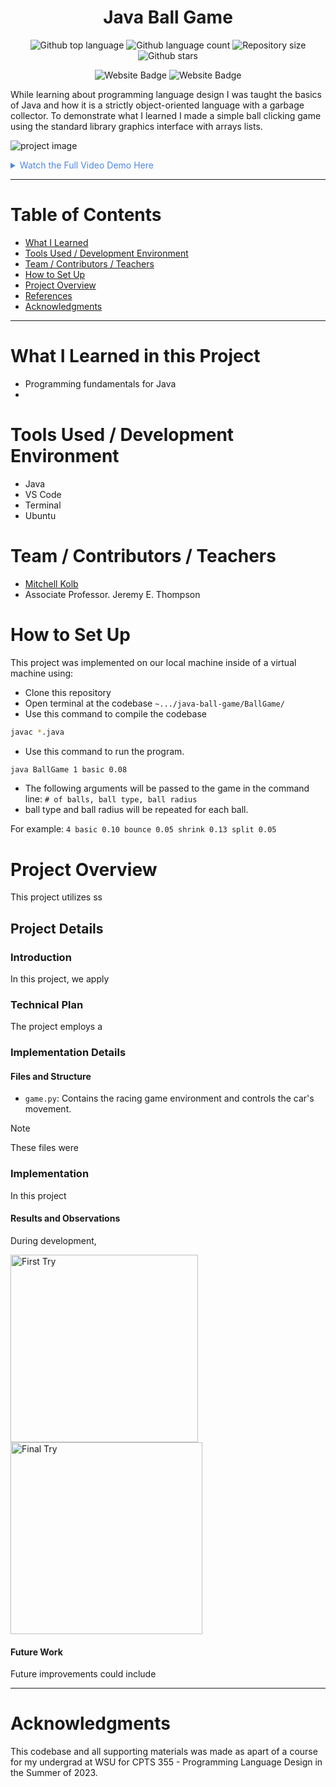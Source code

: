 


<h1 align="center">Java Ball Game</h1>

<p align="center">
  <img alt="Github top language" src="https://img.shields.io/github/languages/top/mitchellkolb/java-ball-game?color=E95420">

  <img alt="Github language count" src="https://img.shields.io/github/languages/count/mitchellkolb/java-ball-game?color=E95420">

  <img alt="Repository size" src="https://img.shields.io/github/repo-size/mitchellkolb/java-ball-game?color=E95420">

  <img alt="Github stars" src="https://img.shields.io/github/stars/mitchellkolb/java-ball-game?color=E95420" />
</p>

<p align="center">
<img
    src="https://img.shields.io/badge/Java-EB8F1C?style=for-the-badge&logo=java&logoColor=white"
    alt="Website Badge" />      
<img
    src="https://img.shields.io/badge/ubuntu-E95420?style=for-the-badge&logo=ubuntu&logoColor=white"
    alt="Website Badge" />
</p>

While learning about programming language design I was taught the basics of Java and how it is a strictly object-oriented language with a garbage collector. To demonstrate what I learned I made a simple ball clicking game using the standard library graphics interface with arrays lists. 

![project image](resources/JavaBallGame.gif)

<details>
<summary style="color:#5087dd">Watch the Full Video Demo Here</summary>

[![Full Video Demo Here](https://img.youtube.com/vi/DPazirTKoa0/0.jpg)](https://www.youtube.com/watch?v=DPazirTKoa0)

</details>

---


# Table of Contents
- [What I Learned](#what-i-learned-in-this-project)
- [Tools Used / Development Environment](#tools-used--development-environment)
- [Team / Contributors / Teachers](#team--contributors--teachers)
- [How to Set Up](#how-to-set-up)
- [Project Overview](#project-overview)
- [References](#references)
- [Acknowledgments](#acknowledgments)

---

# What I Learned in this Project
- Programming fundamentals for Java
- 



# Tools Used / Development Environment
- Java
- VS Code
- Terminal
- Ubuntu





# Team / Contributors / Teachers
- [Mitchell Kolb](https://github.com/mitchellkolb)
- Associate Professor. Jeremy E. Thompson





# How to Set Up
This project was implemented on our local machine inside of a virtual machine using:
- Clone this repository 
- Open terminal at the codebase `~.../java-ball-game/BallGame/`
- Use this command to compile the codebase
```zsh
javac *.java
```
- Use this command to run the program.
```zsh
java BallGame 1 basic 0.08 
```
- The following arguments will be passed to the game in the command line: 
`# of balls, ball type, ball radius` 
- ball type and  ball radius will be repeated for each ball. 

For example: 
`4 basic 0.10 bounce 0.05 shrink 0.13 split 0.05`




# Project Overview
This project utilizes ss



## Project Details

### Introduction
In this project, we apply 


### Technical Plan
The project employs a 


### Implementation Details


#### Files and Structure
- `game.py`: Contains the racing game environment and controls the car's movement.
> [!NOTE]
> These files were 


### Implementation
In this project

#### Results and Observations
During development,
<p float="left">
  <img src="resources/image1.png" alt="First Try" width="300" />
  <img src="resources/image2.png" alt="Final Try" width="307" />
</p>

#### Future Work
Future improvements could include






--- 
# Acknowledgments
This codebase and all supporting materials was made as apart of a course for my undergrad at WSU for CPTS 355 - Programming Language Design in the Summer of 2023. 

